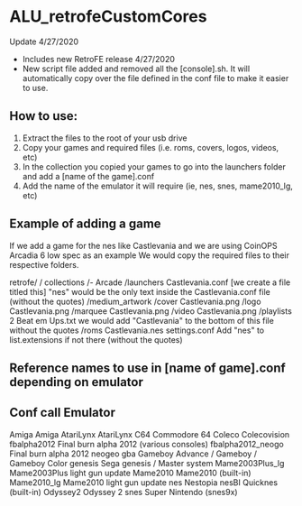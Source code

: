 # ALU_retrofeCustomCores

Update 4/27/2020
- Includes new RetroFE release 4/27/2020
- New script file added and removed all the [console].sh. It will automatically copy over the file
  defined in the conf file to make it easier to use.
  

How to use:
-----------------------------------------------------------------------------------------------------------------

1. Extract the files to the root of your usb drive
2. Copy your games and required files (i.e. roms, covers, logos, videos, etc)
3. In the collection you copied your games to go into the launchers folder and add a [name of the game].conf
4. Add the name of the emulator it will require (ie, nes, snes, mame2010_lg, etc)




Example of adding a game
------------------------------------------------------------------------------------------------------------------
If we add a game for the nes like Castlevania and we are using CoinOPS Arcadia 6 low spec as an example
We would copy the required files to their respective folders.

retrofe/
	/ collections
		/- Arcade
			/launchers
				Castlevania.conf		 [we create a file titled this]
                             "nes" would be the only text inside the Castlevania.conf file (without the quotes)
			/medium_artwork
				/cover
					Castlevania.png
				/logo
					Castlevania.png
				/marquee
					Castlevania.png
				/video
					Castlevania.png
			/playlists
				2 Beat em Ups.txt     we would add "Castlevania" to the bottom of this file without the quotes
			/roms
				Castlevania.nes
			settings.conf				    Add "nes" to list.extensions if not there (without the quotes)




Reference names to use in [name of game].conf depending on emulator
--------------------------------------------------
Conf call			        Emulator
--------------------------------------------------
Amiga				          Amiga
AtariLynx			        AtariLynx
C64					          Commodore 64
Coleco				        Colecovision
fbalpha2012		        Final burn alpha 2012 (various consoles)
fbalpha2012_neogo	    Final burn alpha 2012 neogeo
gba					          Gameboy Advance / Gameboy / Gameboy Color
genesis				        Sega genesis / Master system
Mame2003Plus_lg		    Mame2003Plus light gun update
Mame2010			        Mame2010 (built-in)
Mame2010_lg			      Mame2010 light gun update
nes					          Nestopia
nesBI				          Quicknes (built-in)
Odyssey2			        Odyssey 2
snes				          Super Nintendo (snes9x)




